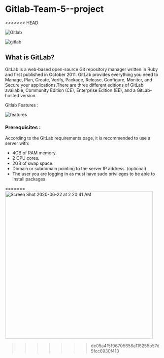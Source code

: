 # Gitlab-Team-5--project
<<<<<<< HEAD

![Gitlab](https://adambcomer.com/blog/assets/img/post-1-cover.jpeg)

![gitlab](https://i.ytimg.com/vi/MqL6BMOySIQ/maxresdefault.jpg)
## What is GitLab?

GitLab is a web-based open-source Git repository manager  written in Ruby and first published in October 2011. GitLab provides everything you need to Manage, Plan, Create, Verify, Package, Release, Configure, Monitor, and Secure your applications.There are three different editions of GitLab available, Community Edition (CE), Enterprise Edition (EE), and a GitLab-hosted version. 
 
 Gitlab Features :
 
![features](https://pbs.twimg.com/media/EGbEN8DXoAAeWy9?format=jpg&name=large)
 
 
 

### Prerequisites :

According to the GitLab requirements page, it is recommended to use a server with:

- 4GB of RAM memory.
- 2 CPU cores.
- 2GB of swap space.
- Domain or subdomain pointing to the server IP address. (optional)
- The user you are logging in as must have sudo privileges to be able to install packages

=======
<img width="479" alt="Screen Shot 2020-06-22 at 2 20 41 AM" src="https://user-images.githubusercontent.com/63433671/85261291-8c644480-b431-11ea-9bdd-7ff7f0a0eb77.png">
>>>>>>> de05a4f5f96705656a116255b57d5fcc6930f413
